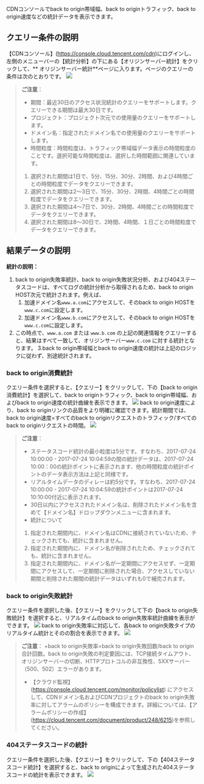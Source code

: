 CDNコンソールでback to origin帯域幅、back to originトラフィック、back to origin速度などの統計データを表示できます。

## クエリー条件の説明

【CDNコンソール】(https://console.cloud.tencent.com/cdn)にログインし、左側のメニューバーの【統計分析】の下にある【オリジンサーバー統計】をクリックして、** オリジンサーバー統計**ページに入ります。ページのクエリーの条件は次のとおりです。
![](https://mc.qcloudimg.com/static/img/9713491fff774fa25cb7dd00e9b29d2b/hoststatistics.png)

> **ご注意**：
>
> + 期間：最近30日のアクセス状況統計のクエリーをサポートします。クエリーできる期間は最大30日です。
> + プロジェクト：プロジェクト次元での使用量のクエリーをサポートします。　
> + ドメイン名：指定されたドメイン名での使用量のクエリーをサポートします。
> + 時間粒度：時間粒度は、トラフィック帯域幅データ表示の時間粒度のことです。選択可能な時間粒度は、選択した時間範囲に関連しています。
>
> 1. 選択された期間は1日で、5分、15分、30分、2時間、および4時間ごとの時間粒度でデータをクエリーできます。
> 2. 選択された期間は2～3日で、15分、30分、2時間、4時間ごとの時間粒度でデータをクエリーできます。
> 3. 選択された期間は4～7日で、30分、2時間、4時間ごとの時間粒度でデータをクエリーできます。
> 4. 選択された期間は8～30日で、2時間、4時間、１日ごとの時間粒度でデータをクエリーできます。

## 結果データの説明

**統計の説明：**

1. back to origin失敗率統計、back to origin失敗状況分析、および404ステータスコードは、すべてログの統計分析から取得されるため、back to origin HOST次元で統計されます。例えば、
   1. 加速ドメイン名```www.a.com```にアクセスして、そのback to origin HOSTを```www.c.com```に設定します。
   2. 加速ドメイン名```www.b.com```にアクセスして、そのback to origin HOSTを```www.c.com```に設定します。
2. この時点で、```www.a.com``` または ```www.b.com``` の上記の関連情報をクエリーすると、結果はすべて一致して、オリジンサーバー```www.c.com``` に対する統計となります。
   3.back to origin帯域幅とback to origin速度の統計は上記のロジックに従わず、別途統計されます。

### back to origin消費統計

クエリー条件を選択すると、【クエリー】をクリックして、下の【back to origin消費統計】を選択して、back to originトラフィック、back to origin帯域幅、およびback to origin速度の統計曲線を表示できます。
![](https://mc.qcloudimg.com/static/img/3385a751c7fa31fe227b137dfa315582/origin.png)
back to origin速度により、back to originリンクの品質をより明確に確認できます。統計期間では、back to origin速度=すべてのback to originリクエストのトラフィック/すべてのback to originリクエストの時間。
![](https://mc.qcloudimg.com/static/img/8024e1bed39f73ae244fadd27fb0b488/origin_speed.png)

> **ご注意**：
>
> + ステータスコード統計の最小粒度は5分です。すなわち、2017-07-24 10:00:00 - 2017-07-24 10:04:59の間の統計データは、2017-07-24 10:00：00の統計ポイントに表示されます、他の時間粒度の統計ポイントのデータ表示方法は上記と同様です。
> + リアルタイムデータのディレーは約5分です。すなわち、2017-07-24 10:00:00 - 2017-07-24 10:04:59の統計ポイントは2017-07-24 10:10:00付近に表示されます。
> + 30日以内にアクセスされたドメイン名は、削除されたドメイン名を含めて【ドメイン名】ドロップダウンメニューに含まれます。
> + 統計について
>
> 1. 指定された期間内に、ドメイン名はCDNに接続されていないため、チェックされても、統計に含まれません。
> 2. 指定された期間内に、ドメイン名が削除されたため、チェックされても、統計に含まれません。
> 3. 指定された期間内に、ドメイン名が一定期間にアクセスせず、一定期間にアクセスして、一定期間に削除された場合、アクセスしていない期間と削除された期間の統計データはいずれも0で補完されます。

### back to origin失敗統計

クエリー条件を選択した後、【クエリー】をクリックして下の【back to origin失敗統計】を選択すると、リアルタイムのback to origin失敗率統計曲線を表示ができます。
![](https://mc.qcloudimg.com/static/img/c54a57f82f2368af9d97eab2ed7d41c3/image.png)
back to origin失敗率に対応して、各back to origin失敗タイプのリアルタイム統計とそのの割合を表示できます。
![](https://mc.qcloudimg.com/static/img/e7387607bc028f8b9c9071c3926c3619/image.png)

> **ご注意**： 
> +back to origin失敗率=back to origin失敗回数/back to origin合計回数。back to origin失敗の判定要因には、TCP接続タイムアウト、オリジンサーバーの切断、HTTPプロトコルの非互換性、5XXサーバー（500、502）エラーがあります。
>
> + 【クラウド監視】(https://console.cloud.tencent.com/monitor/policylist) にアクセスして、CDNドメイン名およびCDNプロジェクトのback to origin失敗率に対してアラームのポリシーを構成できます。詳細については、【アラームポリシーの作成】(https://cloud.tencent.com/document/product/248/6215)を参照してください。

### 404ステータスコードの統計

クエリー条件を選択した後、【クエリー】をクリックして、下の【404ステータスコード統計】を選択すると、back to originによって生成された404ステータスコードの統計を表示できます。
![](https://mc.qcloudimg.com/static/img/9f91e944475c29a7b33d8f5fd2207e0e/404.png)
